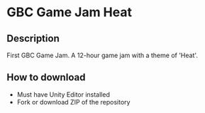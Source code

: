 # GBC Game Jam Heat
## Description
First GBC Game Jam. A 12-hour game jam with a theme of 'Heat'.

## How to download
* Must have Unity Editor installed
* Fork or download ZIP of the repository
